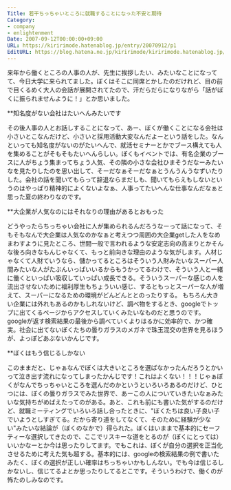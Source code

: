 ```yaml
---
Title: 若干ちっちゃいところに就職することになった不安と期待
Category:
- company
- enlightenment
Date: 2007-09-12T00:00:00+09:00
URL: https://kiririmode.hatenablog.jp/entry/20070912/p1
EditURL: https://blog.hatena.ne.jp/kiririmode/kiririmode.hatenablog.jp/atom/entry/8454420450078216805
---
```


来年から働くところの人事の人が、先生に挨拶したい、みたいなことになってて、今日大学に来られてました。ぼくはそこに同席とかしたのだけれど、目の前で目くるめく大人の会話が展開されてたので、汗だらだらになりながら「話がぼくに振られませんように！」とか思いました。


**知名度がない会社はたいへんみたいです

その後人事の人とお話しすることになって、あー、ぼくが働くことになる会社は小さいとこなんだけど、小さいと採用活動大変なんだよーという話をした。なんといっても知名度がないのがたいへんで、就活セミナーとかでブース構えても人を集めることがそもそもたいへんらしい。ぼくもイベントでは、有名企業のブースに人がちょう集まってちょう人気、その隣の小さな会社ひまそうだなーみたいなを見たりしたのを思い出して、そーだなぁそーだなぁとうんうんうなずいたりした。会社の話を聞いてもらって辞退ならまだしも、聞いてもらえもしないというのはやっぱり精神的によくないよなぁ、人事ってたいへんな仕事なんだなぁと思った夏の終わりなのです。

**大企業が人気なのにはそれなりの理由があるとおもった

どうやったらちっちゃい会社に人が集められるんだろうなーって話になって、そもそもなんで大企業は人気なのかなぁと考えつつ周囲の大企業getした人をなめまわすように見たところ、世間一般で言われるような安定志向の高まりとかそんな後ろ向きなもんじゃなくて、もっと前向きな理由のような気がします。人材じゃなくて人財ていうなら、儲かってるところはそういう人財みたいなスーパー人間みたいな人がたぶんいっぱいいるからもうかってるわけで、そういう人と一緒に働くといっぱい吸収していっぱい成長できる。そういうスーパーな感じの人を流出させないために福利厚生もちょういい感じ、するともっとスーパーな人が増えて、スーパーになるための環境がどんどんととのったりする。
もちろん大きい企業には外れもあるのかもしれないけど、調べ物をするとき、googleでトップに出てくるページからアクセスしていくみたいなものだと思うのです。googleが返す検索結果の最後から調べていくよりはるかに効率的で、かつ確実。社会に出てないぼくたちの曇りガラスのメガネで珠玉混交の世界を見るほうが、よっぽどあぶないかんじです。

**ぼくはもう信じるしかない

このままだと、じゃぁなんでぼくは大きいところを選ばなかったんだろうとかいって泣き出す流れになってしまったかんじです！これはよくない！！！じゃぁぼくがなんでちっちゃいところを選んだのかというといろいろあるのだけど、ひとつには、ぼくの曇りガラスでみた世界で、あーこの人についていきたいなぁみたいな気持ちがめばえたってのがある。あと、これも前にも書いた気がするのだけど、就職ミーティングでいろいろ話し合ったときに、"ぼくたちは良い子良い子でいようとしすぎてる。だから寄り道をしてなくて、そのために経験が少ない"みたいな結論が（ぼくのなかで）得られた。ぼくはいままで基本的にセーフティーな選択してきたので、ここでリスキーな道をとるのが（ぼくにとっては）いいかなーとか今は思ったりしてます。でもこれは、ぼくが自分の選択を正当化させるために考えた気も超する。基本的には、googleの検索結果の例で書いたみたく、ぼくの選択が正しい確率はちっちゃいかもしんない。でも今は信じるしかないし、信じてるよとか思ったりしてるとこです。そういうわけで、働くのが怖たのしみなのです。
